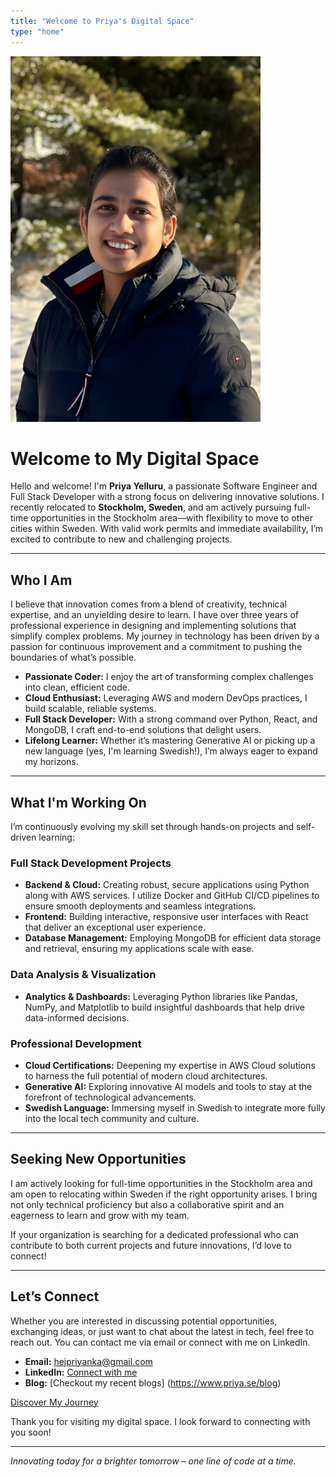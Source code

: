 ```yaml
---
title: "Welcome to Priya's Digital Space"
type: "home"
---
```


![Priya Yelluru](images/Priya_Image.png)


# Welcome to My Digital Space

Hello and welcome! I'm **Priya Yelluru**, a passionate Software Engineer and Full Stack Developer with a strong focus on delivering innovative solutions. I recently relocated to **Stockholm, Sweden**, and am actively pursuing full-time opportunities in the Stockholm area—with flexibility to move to other cities within Sweden. With valid work permits and immediate availability, I’m excited to contribute to new and challenging projects.

---

## Who I Am

I believe that innovation comes from a blend of creativity, technical expertise, and an unyielding desire to learn. I have over three years of professional experience in designing and implementing solutions that simplify complex problems. My journey in technology has been driven by a passion for continuous improvement and a commitment to pushing the boundaries of what’s possible.

- **Passionate Coder:** I enjoy the art of transforming complex challenges into clean, efficient code.
- **Cloud Enthusiast:** Leveraging AWS and modern DevOps practices, I build scalable, reliable systems.
- **Full Stack Developer:** With a strong command over Python, React, and MongoDB, I craft end-to-end solutions that delight users.
- **Lifelong Learner:** Whether it’s mastering Generative AI or picking up a new language (yes, I'm learning Swedish!), I’m always eager to expand my horizons.

---

## What I'm Working On

I’m continuously evolving my skill set through hands-on projects and self-driven learning:

### Full Stack Development Projects
- **Backend & Cloud:** Creating robust, secure applications using Python along with AWS services. I utilize Docker and GitHub CI/CD pipelines to ensure smooth deployments and seamless integrations.
- **Frontend:** Building interactive, responsive user interfaces with React that deliver an exceptional user experience.
- **Database Management:** Employing MongoDB for efficient data storage and retrieval, ensuring my applications scale with ease.

### Data Analysis & Visualization
- **Analytics & Dashboards:** Leveraging Python libraries like Pandas, NumPy, and Matplotlib to build insightful dashboards that help drive data-informed decisions.
  
### Professional Development
- **Cloud Certifications:** Deepening my expertise in AWS Cloud solutions to harness the full potential of modern cloud architectures.
- **Generative AI:** Exploring innovative AI models and tools to stay at the forefront of technological advancements.
- **Swedish Language:** Immersing myself in Swedish to integrate more fully into the local tech community and culture.

---

## Seeking New Opportunities

I am actively looking for full-time opportunities in the Stockholm area and am open to relocating within Sweden if the right opportunity arises. I bring not only technical proficiency but also a collaborative spirit and an eagerness to learn and grow with my team.

If your organization is searching for a dedicated professional who can contribute to both current projects and future innovations, I’d love to connect!

---

## Let’s Connect

Whether you are interested in discussing potential opportunities, exchanging ideas, or just want to chat about the latest in tech, feel free to reach out. You can contact me via email or connect with me on LinkedIn.

- **Email:** [hejpriyanka@gmail.com](mailto:hejpriyanka@gmail.com)
- **LinkedIn:** [Connect with me](https://www.linkedin.com/in/priyanka-yelluru)
- **Blog:** [Checkout my recent blogs] (https://www.priya.se/blog)

[Discover My Journey](/about)

Thank you for visiting my digital space. I look forward to connecting with you soon!

---

*Innovating today for a brighter tomorrow – one line of code at a time.*
